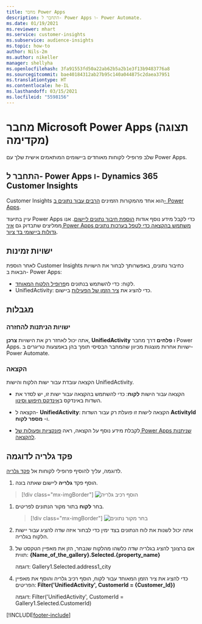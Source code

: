 ```yaml
---
title: מחבר Power Apps
description: התחבר ל- Power Apps ו- Power Automate.
ms.date: 01/19/2021
ms.reviewer: mhart
ms.service: customer-insights
ms.subservice: audience-insights
ms.topic: how-to
author: Nils-2m
ms.author: nikeller
manager: shellyha
ms.openlocfilehash: 3fa91553fd50a22ab62b5a2b1e3f13b9483776a8
ms.sourcegitcommit: bae40184312ab27b95c140a044875c2daea37951
ms.translationtype: HT
ms.contentlocale: he-IL
ms.lasthandoff: 03/15/2021
ms.locfileid: "5598156"
---
```

# <a name="microsoft-power-apps-connector-preview"></a>מחבר Microsoft Power Apps (תצוגה מקדימה)

שלב פרופילי לקוחות מאוחדים ביישומים המותאמים אישית שלך עם Power Apps.

## <a name="connect-power-apps-and-dynamics-365-customer-insights"></a>התחבר ל- Power Apps ו- Dynamics 365 Customer Insights

Customer Insights הוא אחד מהמקורות הזמינים [הרבים עבור נתונים ב- Power Apps](/powerapps/maker/canvas-apps/working-with-data-sources).

עיין בתיעוד Power Apps כדי לקבל מידע נוסף אודות [הוספת חיבור נתונים ליישום](/powerapps/maker/canvas-apps/add-data-connection). אנו ממליצים שתבדוק גם [איך Power Apps משתמש בהקצאה כדי לטפל בערכות נתונים גדולות ביישומי בד ציור](/powerapps/maker/canvas-apps/delegation-overview).

## <a name="available-entities"></a>ישויות זמינות

לאחר הוספת Customer Insights כחיבור נתונים, באפשרותך לבחור את הישויות הבאות ב- Power Apps:

- לקוח: כדי להשתמש בנתונים מ[פרופיל הלקוח המאוחד](customer-profiles.md).
- UnifiedActivity: כדי להציג את [ציר הזמן של הפעילות](activities.md) ביישום.

## <a name="limitations"></a>מגבלות

### <a name="retrievable-entities"></a>ישויות הניתנות להחזרה

אתה יכול לאחזר רק את הישויות **צרכן**, **UnifiedActivity** ו **פלחים** דרך מחבר Power Apps. ישויות אחרות מוצגות מכיוון שהמחבר הבסיסי תומך בהן באמצעות טריגרים ב-Power Automate.  

### <a name="delegation"></a>הקצאה

הקצאה עובדת עבור ישות הלקוח והישות UnifiedActivity. 

- הקצאה עבור הישות **לקוח**: כדי להשתמש בהקצאה עבור ישות זו, יש לסדר את השדות באינדקס ב[אינדקס חיפוש וסינון](search-filter-index.md).  

- הקצאה ל- **UnifiedActivity**: הקצאה לישות זו פועלת רק עבור השדות **ActivityId** ו- **מספר לקוח**.  

- לקבלת מידע נוסף על הקצאה, ראה [פונקציות ופעולות של Power Apps שניתנות להקצאה](/connectors/commondataservice/#power-apps-delegable-functions-and-operations-for-the-cds-for-apps). 

## <a name="example-gallery-control"></a>פקד גלריה לדוגמה

לדוגמה, עליך להוסיף פרופילי לקוחות אל [פקד גלריה](/powerapps/maker/canvas-apps/add-gallery).

1. הוסף פקד **גלריה** ליישום שאתה בונה.

> [!div class="mx-imgBorder"]
> ![הוסף רכיב גלריה](media/connector-powerapps9.png "הוסף רכיב גלריה")

1. בחר **לקוח** בתור מקור הנתונים לפריטים.

    > [!div class="mx-imgBorder"]
    > ![בחר מקור נתונים](media/choose-datasource-powerapps.png "בחר מקור נתונים")

1. אתה יכול לשנות את לוח הנתונים בצד ימין כדי לבחור איזה שדה להציג עבור יישות הלקוח בגלריה.

1. אם ברצונך להציג בגלריה שדה כלשהו מהלקוח שנבחר, הזן את מאפיין הטקסט של תווית: **{Name_of_the_gallery}.Selected.{property_name}**

    דוגמה: Gallery1.Selected.address1_city

1. כדי להציג את ציר הזמן המאוחד עבור לקוח, הוסף רכיב גלריה והוסף את מאפיין הפריטים: **Filter('UnifiedActivity', CustomerId = {Customer_Id})**

    דוגמה: Filter('UnifiedActivity', CustomerId = Gallery1.Selected.CustomerId)


[!INCLUDE[footer-include](../includes/footer-banner.md)]
